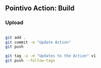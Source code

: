 ## Pointivo Action: Build


### Upload

```bash

git add .
git commit -m "Update Action"
git push

git tag -a -m "Updates to the Action" v1
git push --follow-tags
```